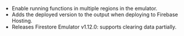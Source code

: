 - Enable running functions in multiple regions in the emulator.
- Adds the deployed version to the output when deploying to Firebase Hosting.
- Releases Firestore Emulator v1.12.0: supports clearing data partially.
